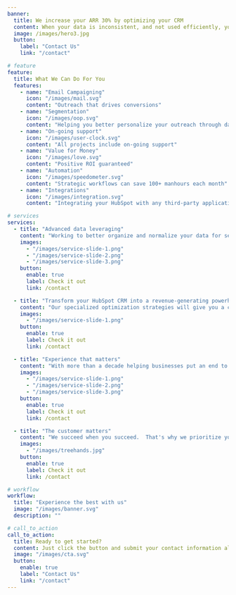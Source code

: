 ```yaml
---
banner:
  title: We increase your ARR 30% by optimizing your CRM
  content: When your data is inconsistent, and not used efficiently, you are losing revenue opportunities.  We turn data into potential for connection.
  image: /images/hero3.jpg
  button:
    label: "Contact Us"
    link: "/contact"

# feature
feature:
  title: What We Can Do For You
  features:
    - name: "Email Campaigning"
      icon: "/images/mail.svg"
      content: "Outreach that drives conversions"
    - name: "Segmentation"
      icon: "/images/oop.svg"
      content: "Helping you better personalize your outreach through data"
    - name: "On-going support"
      icon: "/images/user-clock.svg"
      content: "All projects include on-going support"
    - name: "Value for Money"
      icon: "/images/love.svg"
      content: "Positive ROI guaranteed"
    - name: "Automation"
      icon: "/images/speedometer.svg"
      content: "Strategic workflows can save 100+ manhours each month"
    - name: "Integrations"
      icon: "/images/integration.svg"
      content: "Integrating your HubSpot with any third-party applications"

# services
services:
  - title: "Advanced data leveraging"
    content: "Working to better organize and normalize your data for segmentation and personalize outreach to your prospects and customers, resulting in better conversion and retention rates"
    images:
      - "/images/service-slide-1.png"
      - "/images/service-slide-2.png"
      - "/images/service-slide-3.png"
    button:
      enable: true
      label: Check it out
      link: /contact

  - title: "Transform your HubSpot CRM into a revenue-generating powerhouse"
    content: "Our specialized optimization strategies will give you a competitive edge in the B2B landscape with our comprehensive services. Harness data-driven insights, automate tasks, and close deals faster than ever before."
    images:
      - "/images/service-slide-1.png"
    button:
      enable: true
      label: Check it out
      link: /contact

  - title: "Experience that matters"
    content: "With more than a decade helping businesses put an end to lost revenues, we draw on deep experience in sales and marketing to make a difference."
    images:
      - "/images/service-slide-1.png"
      - "/images/service-slide-2.png"
      - "/images/service-slide-3.png"
    button:
      enable: true
      label: Check it out
      link: /contact

  - title: "The customer matters"
    content: "We succeed when you succeed.  That's why we prioritize your needs, goals, and aspirations above all else. We believe in forging strong partnerships built on trust, collaboration, and mutual growth. Your satisfaction is our driving force, and we're committed to going above and beyond to exceed your expectations."
    images:
      - "/images/treehands.jpg"
    button:
      enable: true
      label: Check it out
      link: /contact

# workflow
workflow:
  title: "Experience the best with us"
  image: "/images/banner.svg"
  description: ""

# call_to_action
call_to_action:
  title: Ready to get started?
  content: Just click the button and submit your contact information along with any inquiry - we'll be in touch within 24 hours.
  image: "/images/cta.svg"
  button:
    enable: true
    label: "Contact Us"
    link: "/contact"
---
```

